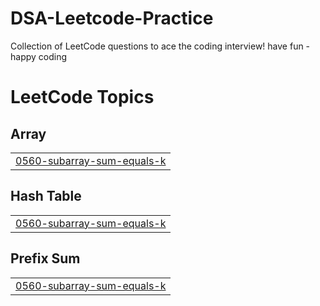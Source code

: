 # DSA-Leetcode-Practice
Collection of LeetCode questions to ace the coding interview! 
have fun - happy coding 

<!---LeetCode Topics Start-->
# LeetCode Topics
## Array
|  |
| ------- |
| [0560-subarray-sum-equals-k](https://github.com/Deepak3493/DSA-Leetcode-Practice/tree/master/0560-subarray-sum-equals-k) |
## Hash Table
|  |
| ------- |
| [0560-subarray-sum-equals-k](https://github.com/Deepak3493/DSA-Leetcode-Practice/tree/master/0560-subarray-sum-equals-k) |
## Prefix Sum
|  |
| ------- |
| [0560-subarray-sum-equals-k](https://github.com/Deepak3493/DSA-Leetcode-Practice/tree/master/0560-subarray-sum-equals-k) |
<!---LeetCode Topics End-->